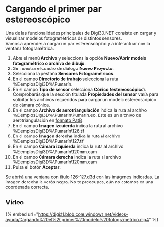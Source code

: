 # Cargando el primer par estereoscópico

Una de las funcionalidades principales de Digi3D.NET consiste en cargar y visualizar modelos fotogramétricos de distintos sensores.  
Vamos a aprender a cargar un par estereoscópico y a interactuar con la ventana fotogramétrica.

1. Abre el menú **Archivo** y selecciona la opción **Nuevo/Abrir modelo fotogramétrico o archivo de dibujo**.
2. Se muestra el cuadro de diálogo **Nuevo Proyecto**.
3. Selecciona la pestaña **Sensores Fotogramétricos**.
4. En el campo **Directorio de trabajo** selecciona la ruta %EjemplosDigi3D%\Pumarín.
5. En el campo **Tipo de sensor** selecciona **Cónico \(estereoscópico\)**. Comprobarás que la sección titulada **Propiedades del sensor** varía para solicitar los archivos requeridos para cargar un modelo estereoscópico de cámara cónica.      
6. En el campo **Archivo de aerotriangulación** indica la ruta al archivo %EjemplosDigi3D%\Pumarín\Pumarín.eo. Este es un archivo de aerotriangulación en [formato PatB]().
7. En el campo **Imagen izquierda** indica la ruta al archivo %EjemplosDigi3D%\Pumarín\126.tif
8. En el campo **Imagen derecha** indica la ruta al archivo %EjemplosDigi3D%\Pumarín\127.tif
9. En el campo **Cámara izquierda** indica la ruta al archivo %EjemplosDigi3D%\Pumarín\120mm.cam
10. En el campo **Cámara derecha** indica la ruta al archivo %EjemplosDigi3D%\Pumarín\120mm.cam
11. Pulsa el botón **Aceptar**.

Se abrirá una ventana con título 126-127.d3d con las imágenes indicadas. La imagen derecha la verás negra. No te preocupes, aún no estamos en una coordenada correcta.

## Vídeo

{% embed url="https://digi21.blob.core.windows.net/videos-ayuda/Cargando%20el%20primer%20modelo%20fotogrametrico.mp4" %}



